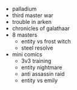 - palladium
- third master war
- trouble in arken
- chronicles of galathaar
- 8 masters
	- entity vs frost witch
	- steel resolve
- mini comics
	- 3v3 training
	- entity nightmare
	- anti assassin raid
	- entity vs emily